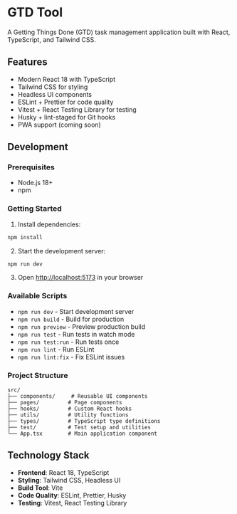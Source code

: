 # GTD Tool

A Getting Things Done (GTD) task management application built with React, TypeScript, and Tailwind CSS.

## Features

- Modern React 18 with TypeScript
- Tailwind CSS for styling
- Headless UI components
- ESLint + Prettier for code quality
- Vitest + React Testing Library for testing
- Husky + lint-staged for Git hooks
- PWA support (coming soon)

## Development

### Prerequisites

- Node.js 18+
- npm

### Getting Started

1. Install dependencies:

```bash
npm install
```

2. Start the development server:

```bash
npm run dev
```

3. Open [http://localhost:5173](http://localhost:5173) in your browser

### Available Scripts

- `npm run dev` - Start development server
- `npm run build` - Build for production
- `npm run preview` - Preview production build
- `npm run test` - Run tests in watch mode
- `npm run test:run` - Run tests once
- `npm run lint` - Run ESLint
- `npm run lint:fix` - Fix ESLint issues

### Project Structure

```
src/
├── components/     # Reusable UI components
├── pages/         # Page components
├── hooks/         # Custom React hooks
├── utils/         # Utility functions
├── types/         # TypeScript type definitions
├── test/          # Test setup and utilities
└── App.tsx        # Main application component
```

## Technology Stack

- **Frontend**: React 18, TypeScript
- **Styling**: Tailwind CSS, Headless UI
- **Build Tool**: Vite
- **Code Quality**: ESLint, Prettier, Husky
- **Testing**: Vitest, React Testing Library
